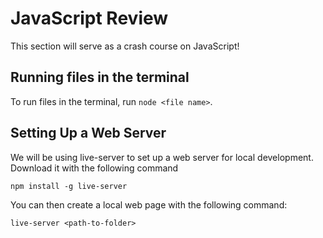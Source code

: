 # JavaScript Review
This section will serve as a crash course on JavaScript!
## Running files in the terminal
To run files in the terminal, run `node <file name>`.
## Setting Up a Web Server
We will be using live-server to set up a web server for local development. Download it with the following command

`npm install -g live-server`

You can then create a local web page with the following command:

`live-server <path-to-folder>`
